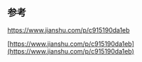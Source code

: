 ## 参考

https://www.jianshu.com/p/c915190da1eb

[https://www.jianshu.com/p/c915190da1eb](https://www.jianshu.com/p/c915190da1eb)

